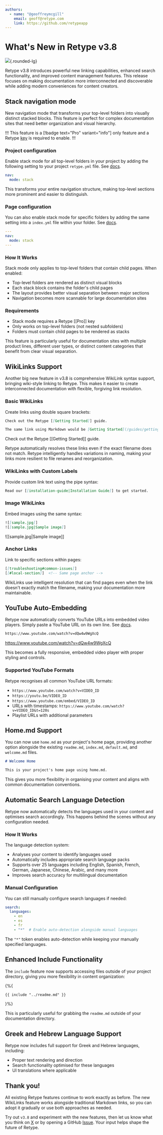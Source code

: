 ```yaml
---
authors:
  - name: "@geoffreymcgill"
    email: geoff@retype.com
    link: https://github.com/retypeapp
---
```

# What's New in Retype v3.8

![](/static/blog/2025-05-04.png){.rounded-lg}

Retype v3.8 introduces powerful new linking capabilities, enhanced search functionality, and improved content management features. This release focuses on making documentation more interconnected and discoverable while adding modern conveniences for content creators.

## Stack navigation mode

New navigation mode that transforms your top-level folders into visually distinct stacked blocks. This feature is perfect for complex documentation sites that need better organization and visual hierarchy.

!!!
This feature is a [!badge text="Pro" variant="info"] only feature and a Retype [key](/pro/pro.md) is required to enable.
!!!

### Project configuration

Enable stack mode for all top-level folders in your project by adding the following setting to your project `retype.yml` file. See [docs](/configuration/project.md#nav-mode).

```yaml retype.yml
nav:
  mode: stack
```

This transforms your entire navigation structure, making top-level sections more prominent and easier to distinguish.

### Page configuration

You can also enable stack mode for specific folders by adding the same setting into a `index.yml` file within your folder. See [docs](/configuration/page.md#nav-mode).

```yaml index.yml
---
nav:
  mode: stack
---
```

### How It Works

Stack mode only applies to top-level folders that contain child pages. When enabled:

- Top-level folders are rendered as distinct visual blocks
- Each stack block contains the folder's child pages
- The layout provides better visual separation between major sections
- Navigation becomes more scannable for large documentation sites

### Requirements

- Stack mode requires a Retype [[Pro]] key
- Only works on top-level folders (not nested subfolders)
- Folders must contain child pages to be rendered as stacks

This feature is particularly useful for documentation sites with multiple product lines, different user types, or distinct content categories that benefit from clear visual separation.

## WikiLinks Support

Another big new feature in v3.8 is comprehensive WikiLink syntax support, bringing wiki-style linking to Retype. This makes it easier to create interconnected documentation with flexible, forgiving link resolution.

### Basic WikiLinks

Create links using double square brackets:

```markdown
Check out the Retype [[Getting Started]] guide.

The same link using Markdown would be [Getting Started](/guides/getting-started.md).
```

Check out the Retype [[Getting Started]] guide.

Retype automatically resolves these links even if the exact filename does not match. Retype intelligently handles variations in naming, making your links more resilient to file renames and reorganization.

### WikiLinks with Custom Labels

Provide custom link text using the pipe syntax:

```markdown
Read our [[installation-guide|Installation Guide]] to get started.
```

### Image WikiLinks

Embed images using the same syntax:

```markdown
![[sample.jpg]]
![[sample.jpg|Sample image]]
```

![[sample.jpg|Sample image]]

### Anchor Links

Link to specific sections within pages:

```markdown
[[troubleshooting#common-issues]]
[[#local-section]]  <!-- Same page anchor -->
```

WikiLinks use intelligent resolution that can find pages even when the link doesn't exactly match the filename, making your documentation more maintainable.

## YouTube Auto-Embedding

Retype now automatically converts YouTube URLs into embedded video players. Simply paste a YouTube URL on its own line. See [docs](/components/youtube.md).

```markdown
https://www.youtube.com/watch?v=dQw4w9WgXcQ
```

https://www.youtube.com/watch?v=dQw4w9WgXcQ

This becomes a fully responsive, embedded video player with proper styling and controls.

### Supported YouTube Formats

Retype recognises all common YouTube URL formats:

- `https://www.youtube.com/watch?v=VIDEO_ID`
- `https://youtu.be/VIDEO_ID`
- `https://www.youtube.com/embed/VIDEO_ID`
- URLs with timestamps: `https://www.youtube.com/watch?v=VIDEO_ID&t=120s`
- Playlist URLs with additional parameters

## Home.md Support

You can now use `home.md` as your project's home page, providing another option alongside the existing `readme.md`, `index.md`, `default.md`, and `welcome.md` files.

```md home.md
# Welcome Home

This is your project's home page using home.md.
```

This gives you more flexibility in organising your content and aligns with common documentation conventions.

## Automatic Search Language Detection

Retype now automatically detects the languages used in your content and optimises search accordingly. This happens behind the scenes without any configuration needed.

### How It Works

The language detection system:
- Analyses your content to identify languages used
- Automatically includes appropriate search language packs
- Supports over 25 languages including English, Spanish, French, German, Japanese, Chinese, Arabic, and many more
- Improves search accuracy for multilingual documentation

### Manual Configuration

You can still manually configure search languages if needed:

```yaml
search:
  languages:
    - en
    - es
    - fr
    - "*"  # Enable auto-detection alongside manual languages
```

The `"*"` token enables auto-detection while keeping your manually specified languages.

## Enhanced Include Functionality

The `include` feature now supports accessing files outside of your project directory, giving you more flexibility in content organization:

{%{
```md /docs/readme.md
{{ include "../readme.md" }}
```
}%}

This is particularly useful for grabbing the `readme.md` outside of your documentation directory.

## Greek and Hebrew Language Support

Retype now includes full support for Greek and Hebrew languages, including:
- Proper text rendering and direction
- Search functionality optimised for these languages
- UI translations where applicable

## Thank you!

All existing Retype features continue to work exactly as before. The new WikiLinks feature works alongside traditional Markdown links, so you can adopt it gradually or use both approaches as needed.

Try out `v3.8` and experiment with the new features, then let us know what you think on [X](https://x.com/retypeapp) or by opening a GitHub [Issue](https://github.com/retypeapp/retype/issues). Your input helps shape the future of Retype.
